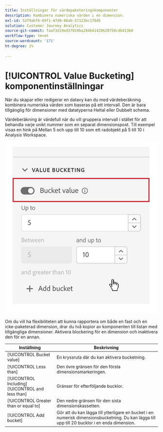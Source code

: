 ```yaml
---
title: Inställningar för värdepaketeringskomponenter
description: Kombinera numeriska värden i en dimension.
exl-id: 52f9abf6-69f1-47d0-86ab-57123bc178d5
solution: Customer Journey Analytics
source-git-commit: faaf3d19ed37019ba284b41420628750cdb413b8
workflow-type: tm+mt
source-wordcount: '171'
ht-degree: 1%

---
```


# [!UICONTROL Value Bucketing] komponentinställningar

När du skapar eller redigerar en datavy kan du med värdeberäkning kombinera numeriska värden som baseras på ett intervall. Den är bara tillgänglig för dimensioner med datatyperna Heltal eller Dubbelt schema.

Värdeberäkning är värdefull när du vill gruppera intervall i stället för att behandla varje unikt nummer som en separat dimensionspost. Till exempel visas en hink på Mellan 5 och upp till 10 som ett radobjekt på 5 till 10 i Analysis Workspace.

![Värdebuckning](../assets/value-bucketing.png)

Om du vill ha flexibiliteten att kunna rapportera om både en fast och en icke-paketerad dimension, drar du två kopior av komponenten till listan med tillgängliga dimensioner. Aktivera blockering för en dimension och inaktivera den för en annan.

| Inställning | Beskrivning |
| --- | --- |
| [!UICONTROL Bucket value] | En kryssruta där du kan aktivera bucketning. |
| [!UICONTROL Less than] | Den övre gränsen för den första dimensionsmarkeringen. |
| [!UICONTROL Including] [!UICONTROL and less than] | Gränser för efterföljande bucklor. |
| [!UICONTROL Greater than or equal to] | Den nedre gränsen för den sista dimensionskassetten. |
| [!UICONTROL Add bucket] | Gör att du kan lägga till ytterligare en bucket i en numerisk dimensionsbucketning. Du kan lägga till upp till 20 bucklor i en enda dimension. |
